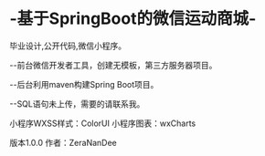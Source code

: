 # -基于SpringBoot的微信运动商城-
毕业设计,公开代码,微信小程序。

--前台微信开发者工具，创建无模板，第三方服务器项目。

--后台利用maven构建Spring Boot项目。

--SQL语句未上传，需要的请联系我。

小程序WXSS样式：ColorUI
小程序图表：wxCharts

版本1.0.0
作者：ZeraNanDee
